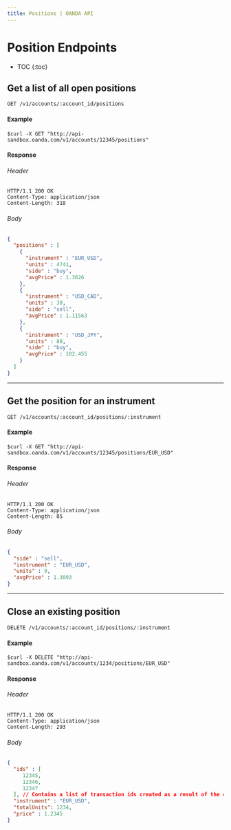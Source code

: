 ```yaml
---
title: Positions | OANDA API
---
```


# Position Endpoints

* TOC
{:toc}


## Get a list of all open positions

    GET /v1/accounts/:account_id/positions 

#### Example
    $curl -X GET "http://api-sandbox.oanda.com/v1/accounts/12345/positions"

#### Response

###### Header

~~~
HTTP/1.1 200 OK
Content-Type: application/json
Content-Length: 318
~~~

###### Body

~~~json
{
  "positions" : [
    {
      "instrument" : "EUR_USD",
      "units" : 4741,
      "side" : "buy",
      "avgPrice" : 1.3626
    },
    {
      "instrument" : "USD_CAD",
      "units" : 30,
      "side" : "sell",
      "avgPrice" : 1.11563
    },
    {
      "instrument" : "USD_JPY",
      "units" : 88,
      "side" : "buy",
      "avgPrice" : 102.455
    }
  ]
}
~~~

----

## Get the position for an instrument

    GET /v1/accounts/:account_id/positions/:instrument

#### Example
    $curl -X GET "http://api-sandbox.oanda.com/v1/accounts/12345/positions/EUR_USD"

#### Response

###### Header

~~~
HTTP/1.1 200 OK
Content-Type: application/json
Content-Length: 85
~~~

###### Body

~~~json
{
  "side" : "sell",
  "instrument" : "EUR_USD",
  "units" : 9,
  "avgPrice" : 1.3093
}
~~~

----

## Close an existing position 

    DELETE /v1/accounts/:account_id/positions/:instrument

#### Example
    $curl -X DELETE "http://api-sandbox.oanda.com/v1/accounts/1234/positions/EUR_USD"

#### Response

###### Header

~~~
HTTP/1.1 200 OK
Content-Type: application/json
Content-Length: 293
~~~

###### Body

~~~json
{
  "ids" : [
     12345,
     12346,
     12347
  ], // Contains a list of transaction ids created as a result of the close position, including the id of the trades that were closed
  "instrument" : "EUR_USD",
  "totalUnits": 1234,
  "price" : 1.2345
}
~~~

